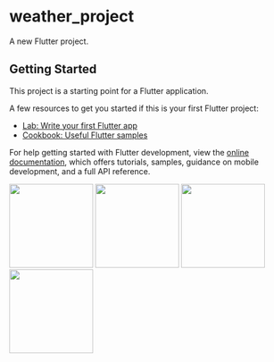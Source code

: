# weather_project

A new Flutter project.

## Getting Started

This project is a starting point for a Flutter application.

A few resources to get you started if this is your first Flutter project:

- [Lab: Write your first Flutter app](https://docs.flutter.dev/get-started/codelab)
- [Cookbook: Useful Flutter samples](https://docs.flutter.dev/cookbook)

For help getting started with Flutter development, view the
[online documentation](https://docs.flutter.dev/), which offers tutorials,
samples, guidance on mobile development, and a full API reference.


<p>
  <img src="https://github.com/HarshilMoradiya1244/weather_project/assets/142592789/b2962480-8fe5-4e73-ac30-8dd1d94c9dfa",hieght="700"width="150">
  <img src="https://github.com/HarshilMoradiya1244/weather_project/assets/142592789/024c9d09-9d73-4ed6-928b-3a5b9b2472be",hieght="700"width="150">
  <img src="https://github.com/HarshilMoradiya1244/weather_project/assets/142592789/146f3e3b-caa2-4f5c-9e5e-fe0148582283",hieght="700"width="150">
  <img src="https://github.com/HarshilMoradiya1244/weather_project/assets/142592789/5dfdf316-de05-42fd-b819-e1245c28b41b",hieght="700"width="150">
</p>
